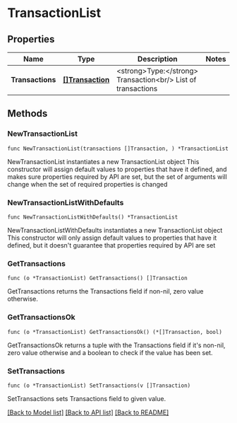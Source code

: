 # TransactionList

## Properties

Name | Type | Description | Notes
------------ | ------------- | ------------- | -------------
**Transactions** | [**[]Transaction**](Transaction.md) | &lt;strong&gt;Type:&lt;/strong&gt; Transaction&lt;br/&gt; List of transactions | 

## Methods

### NewTransactionList

`func NewTransactionList(transactions []Transaction, ) *TransactionList`

NewTransactionList instantiates a new TransactionList object
This constructor will assign default values to properties that have it defined,
and makes sure properties required by API are set, but the set of arguments
will change when the set of required properties is changed

### NewTransactionListWithDefaults

`func NewTransactionListWithDefaults() *TransactionList`

NewTransactionListWithDefaults instantiates a new TransactionList object
This constructor will only assign default values to properties that have it defined,
but it doesn't guarantee that properties required by API are set

### GetTransactions

`func (o *TransactionList) GetTransactions() []Transaction`

GetTransactions returns the Transactions field if non-nil, zero value otherwise.

### GetTransactionsOk

`func (o *TransactionList) GetTransactionsOk() (*[]Transaction, bool)`

GetTransactionsOk returns a tuple with the Transactions field if it's non-nil, zero value otherwise
and a boolean to check if the value has been set.

### SetTransactions

`func (o *TransactionList) SetTransactions(v []Transaction)`

SetTransactions sets Transactions field to given value.



[[Back to Model list]](../README.md#documentation-for-models) [[Back to API list]](../README.md#documentation-for-api-endpoints) [[Back to README]](../README.md)



